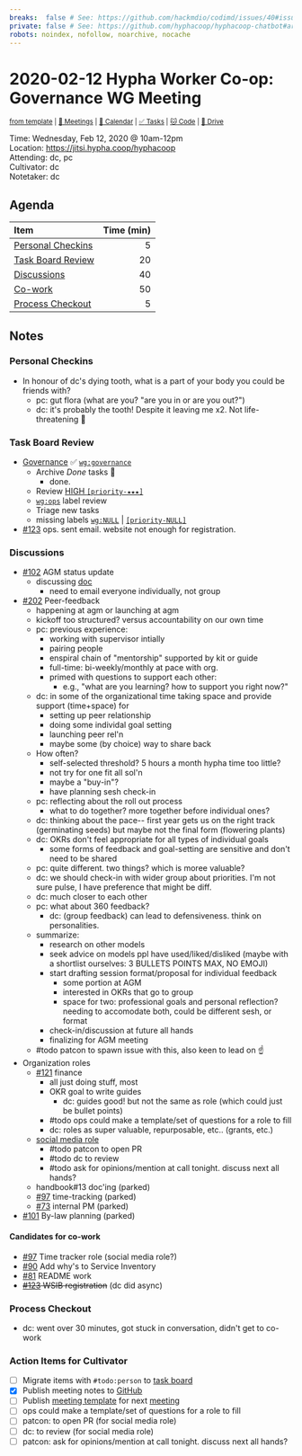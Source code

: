 ```yaml
---
breaks:  false # See: https://github.com/hackmdio/codimd/issues/40#issuecomment-172927690
private: false # See: https://github.com/hyphacoop/hyphacoop-chatbot#archive
robots: noindex, nofollow, noarchive, nocache
---
```

# 2020-02-12 Hypha Worker Co-op: Governance WG Meeting

<sup>[from template][template] | [:notebook: Meetings][meetings] | [:date: Calendar][calendar] | [:white_check_mark: Tasks][tasks] | [:cat: Code][gh] | [:open_file_folder: Drive][gdrive]</sup>

Time: Wednesday, Feb 12, 2020 @ 10am-12pm  
Location: https://jitsi.hypha.coop/hyphacoop  
Attending:  dc, pc  
Cultivator: dc  
Notetaker: dc  

## Agenda

| Item                                        | Time (min) |
|:--------------------------------------------|-----------:|
| [Personal Checkins](#Personal-Checkins)     |          5 |
| [Task Board Review](#Task-Board-Review)     |         20 |
| [Discussions](#Discussions)                 |         40 |
| [Co-work](#Co-work        )                 |         50 |
| [Process Checkout](#Process-Checkout)       |          5 |

## Notes

### Personal Checkins

- In honour of dc's dying tooth, what is a part of your body you could be friends with?
    - pc: gut flora (what are you? "are you in or are you out?")
    - dc: it's probably the tooth! Despite it leaving me x2. Not life-threatening :grimacing: 

### Task Board Review

- [Governance][gov-wg] :white_check_mark: [`wg:governance`][l-gov]
    - Archive _Done_ tasks :tada:
        - done.
    - Review [HIGH `[priority-★★★]`][l-pri-hi]
    - [`wg:ops`][l-ops] label review
    - Triage new tasks
    - missing labels [`wg:NULL`][l-none] | [`[priority-NULL]`][l-pri-none]
- [#123](https://github.com/hyphacoop/organizing/issues/123) ops. sent email. website not enough for registration.

### Discussions

- [#102](https://github.com/hyphacoop/organizing/issues/102) AGM status update
    - discussing [doc](https://docs.google.com/document/d/1fBm-OB_haaGEIEDGvekMA9wivjJNiA1MCP1Qf-i6QbA/edit)
        - need to email everyone individually, not group
- [#202](https://github.com/hyphacoop/organizing/issues/202) Peer-feedback
    - happening at agm or launching at agm
    - kickoff too structured? versus accountability on our own time
    - pc: previous experience:
        - working with supervisor intially
        - pairing people
        - enspiral chain of "mentorship" supported by kit or guide
        - full-time: bi-weekly/monthly at pace with org. 
        - primed with questions to support each other:
            - e.g., "what are you learning? how to support you right now?"
    - dc: in some of the organizational time taking space and provide support (time+space) for 
        - setting up peer relationship
        - doing some individal goal setting
        - launching peer rel'n
        - maybe some (by choice) way to share back
    - How often?
        - self-selected threshold? 5 hours a month hypha time too little?
        - not try for one fit all sol'n
        - maybe a "buy-in"?
        - have planning sesh check-in
    - pc: reflecting about the roll out process
        - what to do together? more together before individual ones?
    - dc: thinking about the pace-- first year gets us on the right track (germinating seeds) but maybe not the final form (flowering plants)
    - dc: OKRs don't feel appropriate for all types of individual goals
        - some forms of feedback and goal-setting are sensitive and don't need to be shared
    - pc: quite different. two things? which is moree valuable? 
    - dc: we should check-in with wider group about priorities. I'm not sure pulse, I have preference that might be diff.
    - dc: much closer to each other
    - pc: what about 360 feedback?
        - dc: (group feedback) can lead to defensiveness. think on personalities.
    - summarize:
        - research on other models
        - seek advice on models ppl have used/liked/disliked (maybe with a shortlist ourselves: 3 BULLETS POINTS MAX, NO EMOJI)
        - start drafting session format/proposal for individual feedback
            - some portion at AGM
            - interested in OKRs that go to group
            - space for two: professional goals and personal reflection? needing to accomodate both, could be different sesh, or format
        - check-in/discussion at future all hands
        - finalizing for AGM meeting
    - #todo patcon to spawn issue with this, also keen to lead on :point_up: 
- Organization roles
    - [#121](https://github.com/hyphacoop/organizing/issues/121) finance
        - all just doing stuff, most
        - OKR goal to write guides
            - dc: guides good! but not the same as role (which could just be bullet points)
        - #todo ops could make a template/set of questions for a role to fill
        - dc: roles as super valuable, repurposable, etc.. (grants, etc.)
    - [social media role](https://docs.google.com/document/d/1AGaBjS1aIDM0wYRzr3Wi1D8T0s4IZtUp671wS2nAqZM/edit)
        - #todo patcon to open PR
        - #todo dc to review
        - #todo ask for opinions/mention at call tonight. discuss next all hands?
    - handbook#13 doc'ing (parked)
    - [#97](https://github.com/hyphacoop/organizing/issues/97) time-tracking (parked)
    - [#73](https://github.com/hyphacoop/organizing/issues/73) internal PM (parked)
- [#101](https://github.com/hyphacoop/organizing/issues/101) By-law planning (parked)

#### Candidates for co-work

- [#97](https://github.com/hyphacoop/organizing/issues/97) Time tracker role (social media role?)
- [#90](https://github.com/hyphacoop/organizing/issues/90) Add why's to Service Inventory 
- [#81](https://github.com/hyphacoop/organizing/issues/81) README work
- ~~[#123](https://github.com/hyphacoop/organizing/issues/123) WSIB registration~~ (dc did async)

### Process Checkout

- dc: went over 30 minutes, got stuck in conversation, didn't get to co-work

### Action Items for Cultivator

- [ ] Migrate items with `#todo:person` to [task board][tasks]
- [x] Publish meeting notes to [GitHub][gh]
- [ ] Publish [meeting template][template] for next [meeting][meetings]
- [ ] ops could make a template/set of questions for a role to fill
- [ ] patcon: to open PR (for social media role)
- [ ] dc: to review (for social media role)
- [ ] patcon: ask for opinions/mention at call tonight. discuss next all hands?

<!-- Links: Important -->
[template]: https://link.hypha.coop/template
[meetings]: https://link.hypha.coop/meetings
[calendar]: https://link.hypha.coop/calendar
[tasks]:    https://link.hypha.coop/tasks
[gh]:       https://link.hypha.coop/gh
[gdrive]:   https://link.hypha.coop/gdrive

<!-- Links: Labels -->
[l-pri-hi]: https://github.com/orgs/hyphacoop/projects/2?card_filter_query=label:[priority-★★★]
[l-pri-md]: https://github.com/orgs/hyphacoop/projects/2?card_filter_query=label:[priority-★★☆]
[l-pri-lo]: https://github.com/orgs/hyphacoop/projects/2?card_filter_query=label:[priority-★☆☆]
[l-pri-none]: https://github.com/orgs/hyphacoop/projects/2?card_filter_query=-label:[priority-★☆☆]+-label:[priority-★★☆]+-label:[priority-★★★]
[l-biz]: https://github.com/orgs/hyphacoop/projects/2?card_filter_query=label:"wg:business-planning"
[l-fin]: https://github.com/orgs/hyphacoop/projects/2?card_filter_query=label:"wg:finance"
[l-gov]: https://github.com/orgs/hyphacoop/projects/2?card_filter_query=label:"wg:governance
[l-ops-ops]: https://github.com/orgs/hyphacoop/projects/2?card_filter_query=label:"wg:ops"
[l-ops]: https://github.com/orgs/hyphacoop/projects/2?card_filter_query=label:"wg:infra-ops"
[l-none]: https://github.com/orgs/hyphacoop/projects/2?card_filter_query=-label:wg:infra-ops+-label:wg:finance+-label:wg:governance+-label:wg:business-planning

<!-- Links: Working Groups -->
[biz-wg]: https://link.hypha.coop/biz-wg
[fin-wg]: https://link.hypha.coop/fin-wg
[gov-wg]: https://link.hypha.coop/gov-wg
[ops-wg]: https://link.hypha.coop/ops-wg
